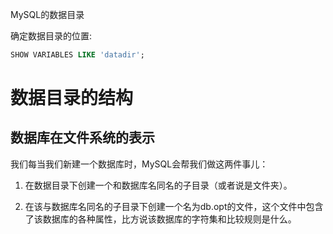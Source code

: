 MySQL的数据目录


确定数据目录的位置:

```sql
SHOW VARIABLES LIKE 'datadir';
```

# 数据目录的结构

## 数据库在文件系统的表示

我们每当我们新建一个数据库时，MySQL会帮我们做这两件事儿：

1. 在数据目录下创建一个和数据库名同名的子目录（或者说是文件夹）。

2. 在该与数据库名同名的子目录下创建一个名为db.opt的文件，这个文件中包含了该数据库的各种属性，比方说该数据库的字符集和比较规则是什么。















